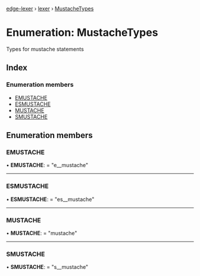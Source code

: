 [edge-lexer](../README.md) › [lexer](../modules/lexer.md) › [MustacheTypes](lexer.mustachetypes.md)

# Enumeration: MustacheTypes


Types for mustache statements

## Index

### Enumeration members

* [EMUSTACHE](lexer.mustachetypes.md#emustache)
* [ESMUSTACHE](lexer.mustachetypes.md#esmustache)
* [MUSTACHE](lexer.mustachetypes.md#mustache)
* [SMUSTACHE](lexer.mustachetypes.md#smustache)

## Enumeration members

###  EMUSTACHE

• **EMUSTACHE**: = "e__mustache"

___

###  ESMUSTACHE

• **ESMUSTACHE**: = "es__mustache"

___

###  MUSTACHE

• **MUSTACHE**: = "mustache"

___

###  SMUSTACHE

• **SMUSTACHE**: = "s__mustache"
